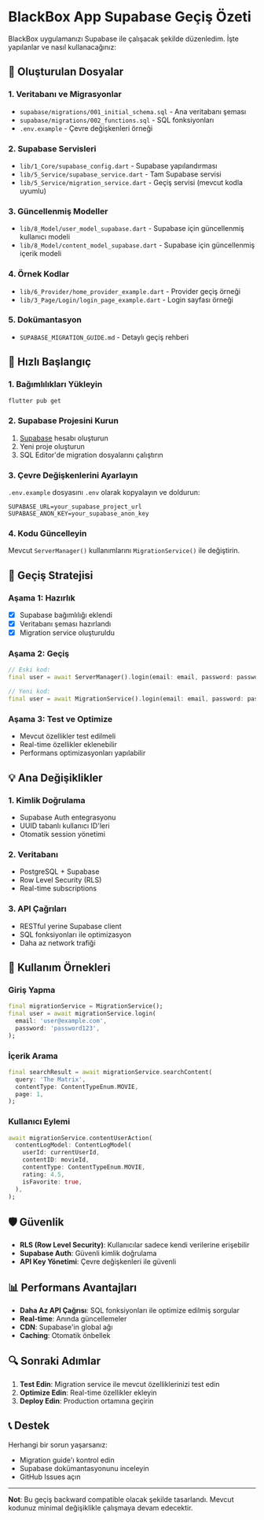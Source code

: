 # BlackBox App Supabase Geçiş Özeti

BlackBox uygulamanızı Supabase ile çalışacak şekilde düzenledim. İşte yapılanlar ve nasıl kullanacağınız:

## 📁 Oluşturulan Dosyalar

### 1. Veritabanı ve Migrasyonlar
- `supabase/migrations/001_initial_schema.sql` - Ana veritabanı şeması
- `supabase/migrations/002_functions.sql` - SQL fonksiyonları
- `.env.example` - Çevre değişkenleri örneği

### 2. Supabase Servisleri
- `lib/1_Core/supabase_config.dart` - Supabase yapılandırması
- `lib/5_Service/supabase_service.dart` - Tam Supabase servisi
- `lib/5_Service/migration_service.dart` - Geçiş servisi (mevcut kodla uyumlu)

### 3. Güncellenmiş Modeller
- `lib/8_Model/user_model_supabase.dart` - Supabase için güncellenmiş kullanıcı modeli
- `lib/8_Model/content_model_supabase.dart` - Supabase için güncellenmiş içerik modeli

### 4. Örnek Kodlar
- `lib/6_Provider/home_provider_example.dart` - Provider geçiş örneği
- `lib/3_Page/Login/login_page_example.dart` - Login sayfası örneği

### 5. Dokümantasyon
- `SUPABASE_MIGRATION_GUIDE.md` - Detaylı geçiş rehberi

## 🚀 Hızlı Başlangıç

### 1. Bağımlılıkları Yükleyin
```bash
flutter pub get
```

### 2. Supabase Projesini Kurun
1. [Supabase](https://supabase.com) hesabı oluşturun
2. Yeni proje oluşturun
3. SQL Editor'de migration dosyalarını çalıştırın

### 3. Çevre Değişkenlerini Ayarlayın
`.env.example` dosyasını `.env` olarak kopyalayın ve doldurun:
```env
SUPABASE_URL=your_supabase_project_url
SUPABASE_ANON_KEY=your_supabase_anon_key
```

### 4. Kodu Güncelleyin
Mevcut `ServerManager()` kullanımlarını `MigrationService()` ile değiştirin.

## 🔄 Geçiş Stratejisi

### Aşama 1: Hazırlık
- [x] Supabase bağımlılığı eklendi
- [x] Veritabanı şeması hazırlandı
- [x] Migration service oluşturuldu

### Aşama 2: Geçiş
```dart
// Eski kod:
final user = await ServerManager().login(email: email, password: password);

// Yeni kod:
final user = await MigrationService().login(email: email, password: password);
```

### Aşama 3: Test ve Optimize
- Mevcut özellikler test edilmeli
- Real-time özellikler eklenebilir
- Performans optimizasyonları yapılabilir

## 💡 Ana Değişiklikler

### 1. Kimlik Doğrulama
- Supabase Auth entegrasyonu
- UUID tabanlı kullanıcı ID'leri
- Otomatik session yönetimi

### 2. Veritabanı
- PostgreSQL + Supabase
- Row Level Security (RLS)
- Real-time subscriptions

### 3. API Çağrıları
- RESTful yerine Supabase client
- SQL fonksiyonları ile optimizasyon
- Daha az network trafiği

## 🔧 Kullanım Örnekleri

### Giriş Yapma
```dart
final migrationService = MigrationService();
final user = await migrationService.login(
  email: 'user@example.com',
  password: 'password123',
);
```

### İçerik Arama
```dart
final searchResult = await migrationService.searchContent(
  query: 'The Matrix',
  contentType: ContentTypeEnum.MOVIE,
  page: 1,
);
```

### Kullanıcı Eylemi
```dart
await migrationService.contentUserAction(
  contentLogModel: ContentLogModel(
    userId: currentUserId,
    contentID: movieId,
    contentType: ContentTypeEnum.MOVIE,
    rating: 4.5,
    isFavorite: true,
  ),
);
```

## 🛡️ Güvenlik

- **RLS (Row Level Security)**: Kullanıcılar sadece kendi verilerine erişebilir
- **Supabase Auth**: Güvenli kimlik doğrulama
- **API Key Yönetimi**: Çevre değişkenleri ile güvenli

## 📊 Performans Avantajları

- **Daha Az API Çağrısı**: SQL fonksiyonları ile optimize edilmiş sorgular
- **Real-time**: Anında güncellemeler
- **CDN**: Supabase'in global ağı
- **Caching**: Otomatik önbellek

## 🔍 Sonraki Adımlar

1. **Test Edin**: Migration service ile mevcut özelliklerinizi test edin
2. **Optimize Edin**: Real-time özellikler ekleyin
3. **Deploy Edin**: Production ortamına geçirin

## 📞 Destek

Herhangi bir sorun yaşarsanız:
- Migration guide'ı kontrol edin
- Supabase dokümantasyonunu inceleyin
- GitHub Issues açın

---

**Not**: Bu geçiş backward compatible olacak şekilde tasarlandı. Mevcut kodunuz minimal değişiklikle çalışmaya devam edecektir.
